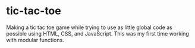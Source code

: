 # tic-tac-toe
Making a tic tac toe game while trying to use as little global code as possible using HTML, CSS, and JavaScript.
This was my first time working with modular functions.
